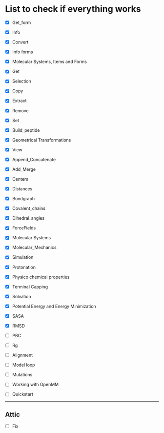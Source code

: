 # List to check if everything works

- [X] Get_form
- [X] Info
- [X] Convert
- [X] Info forms
- [X] Molecular Systems, Items and Forms
- [X] Get
- [X] Selection
- [X] Copy
- [X] Extract
- [X] Remove
- [X] Set

- [X] Build_peptide
- [X] Geometrical Transformations

- [X] View
- [X] Append_Concatenate
- [X] Add_Merge

- [X] Centers
- [X] Distances

- [X] Bondgraph
- [X] Covalent_chains
- [X] Dihedral_angles

- [X] ForceFields
- [X] Molecular Systems
- [X] Molecular_Mechanics
- [X] Simulation

- [X] Protonation
- [X] Physico chemical properties
- [X] Terminal Capping
- [X] Solvation
- [X] Potential Energy and Energy Minimization

- [X] SASA
- [X] RMSD

- [ ] PBC
- [ ] Rg

- [ ] Alignment
- [ ] Model loop
- [ ] Mutations

- [ ] Working with OpenMM

- [ ] Quickstart

-------
## Attic
- [ ] Fix
